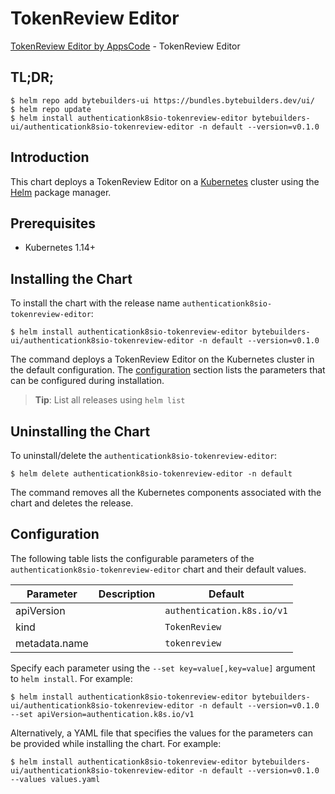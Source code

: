 # TokenReview Editor

[TokenReview Editor by AppsCode](https://byte.builders) - TokenReview Editor

## TL;DR;

```console
$ helm repo add bytebuilders-ui https://bundles.bytebuilders.dev/ui/
$ helm repo update
$ helm install authenticationk8sio-tokenreview-editor bytebuilders-ui/authenticationk8sio-tokenreview-editor -n default --version=v0.1.0
```

## Introduction

This chart deploys a TokenReview Editor on a [Kubernetes](http://kubernetes.io) cluster using the [Helm](https://helm.sh) package manager.

## Prerequisites

- Kubernetes 1.14+

## Installing the Chart

To install the chart with the release name `authenticationk8sio-tokenreview-editor`:

```console
$ helm install authenticationk8sio-tokenreview-editor bytebuilders-ui/authenticationk8sio-tokenreview-editor -n default --version=v0.1.0
```

The command deploys a TokenReview Editor on the Kubernetes cluster in the default configuration. The [configuration](#configuration) section lists the parameters that can be configured during installation.

> **Tip**: List all releases using `helm list`

## Uninstalling the Chart

To uninstall/delete the `authenticationk8sio-tokenreview-editor`:

```console
$ helm delete authenticationk8sio-tokenreview-editor -n default
```

The command removes all the Kubernetes components associated with the chart and deletes the release.

## Configuration

The following table lists the configurable parameters of the `authenticationk8sio-tokenreview-editor` chart and their default values.

|   Parameter   | Description |          Default           |
|---------------|-------------|----------------------------|
| apiVersion    |             | `authentication.k8s.io/v1` |
| kind          |             | `TokenReview`              |
| metadata.name |             | `tokenreview`              |


Specify each parameter using the `--set key=value[,key=value]` argument to `helm install`. For example:

```console
$ helm install authenticationk8sio-tokenreview-editor bytebuilders-ui/authenticationk8sio-tokenreview-editor -n default --version=v0.1.0 --set apiVersion=authentication.k8s.io/v1
```

Alternatively, a YAML file that specifies the values for the parameters can be provided while
installing the chart. For example:

```console
$ helm install authenticationk8sio-tokenreview-editor bytebuilders-ui/authenticationk8sio-tokenreview-editor -n default --version=v0.1.0 --values values.yaml
```
